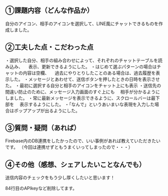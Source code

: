 ## ①課題内容（どんな作品か）

自分のアイコン、相手のアイコンを選択して、LINE風にチャットできるものを作成しました。


## ②工夫した点・こだわった点

・選択した自分、相手の組み合わせによって、それぞれのチャットテーブルを読み込み、
　表示、更新できるようにした。
・はじめて選ぶパターンの場合はチャットの内容は空欄、
　過去にやりとりしたことのある場合は、過去履歴を表示した。
・メッセージとあわせて、送信ボタンを押したときの日時を表示させた。
・最初に選択する自分と相手のアイコンをチャット上にも表示
・送信先の間違い防止のために、メッセージ入力画面のすぐ上にも
　相手が分かるようにしました。
・常に最新メッセージを表示できるように、スクロールバーは最下部を
　表示するようにした。
・「なんで」というあいまいな表現を入力した場合はポップアップが出るようにした。


## ③質問・疑問（あれば）

Firebase内のDB連携をしたかったので、いい事例があれば教えていただきたいです。
（今回は連携せずともうまくいってしまったので・・・）


## ④その他（感想、シェアしたいことなんでも）

送信内容のチェックをもう少し厚くしたいと思います！

84行目のAPIkeyなど削除してます。
